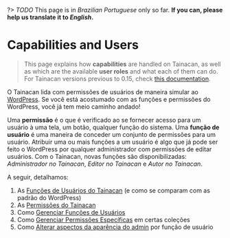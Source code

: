?> _TODO_  This page is in *Brazilian Portuguese* only so far. **If you can, please help us translate it to *English*.**

# Capabilities and Users

> This page explains how **capabilities** are handled on Tainacan, as well as which are the available **user roles** and what each of them can do. For Tainacan versions previous to 0.15, check [this documentation](users).

O Tainacan lida com permissões de usuários de maneira simular ao [WordPress](https://codex.wordpress.org/pt-br:Pap%C3%A9is_e_Capacidades). Se você está acostumado com as funções e permissões do WordPress, você já tem meio caminho andado!

Uma **permissão** é o que é verificado ao se fornecer acesso para um usuário à uma tela, um botão, qualquer função do sistema. Uma **função de usuário** é uma maneira de conceder um conjunto de permissões para um usuário. Atribuir uma ou mais funções a um usuário é algo que já pode ser feito o WordPress por qualquer administrador com permissões de editar usuários. Com o Tainacan, novas funções são disponibilizadas: *Administrador no Tainacan*, *Editor no Tainacan* e *Autor no Tainacan*.

A seguir, detalhamos:

1. As [Funções de Usuários do Tainacan](/tainacan-roles.md) (e como se comparam com as padrão do WordPress)
2. As [Permissões do Tainacan](/capabilities.md)
3. Como [Gerenciar Funções de Usuários](/manage-user-roles.md)
4. Como [Gerenciar Permissões Específicas](/manage-specific-capabilities.md) em certas coleções
5. Como [Alterar aspectos da aparência do admin](/admin-appearance.md) por função de usuário
